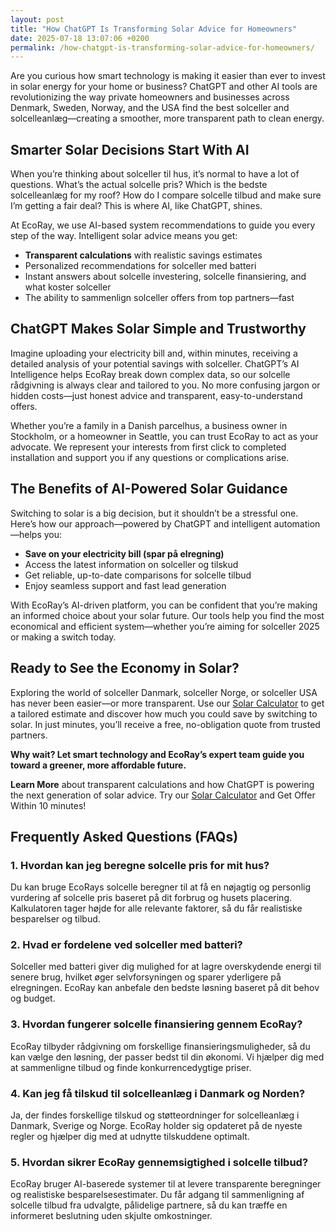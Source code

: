 ```yaml
---
layout: post
title: "How ChatGPT Is Transforming Solar Advice for Homeowners"
date: 2025-07-18 13:07:06 +0200
permalink: /how-chatgpt-is-transforming-solar-advice-for-homeowners/
---
```

Are you curious how smart technology is making it easier than ever to invest in solar energy for your home or business? ChatGPT and other AI tools are revolutionizing the way private homeowners and businesses across Denmark, Sweden, Norway, and the USA find the best solceller and solcelleanlæg—creating a smoother, more transparent path to clean energy.

## Smarter Solar Decisions Start With AI

When you’re thinking about solceller til hus, it’s normal to have a lot of questions. What’s the actual solcelle pris? Which is the bedste solcelleanlæg for my roof? How do I compare solcelle tilbud and make sure I’m getting a fair deal? This is where AI, like ChatGPT, shines.

At EcoRay, we use AI-based system recommendations to guide you every step of the way. Intelligent solar advice means you get:

- **Transparent calculations** with realistic savings estimates  
- Personalized recommendations for solceller med batteri  
- Instant answers about solcelle investering, solcelle finansiering, and what koster solceller  
- The ability to sammenlign solceller offers from top partners—fast

## ChatGPT Makes Solar Simple and Trustworthy

Imagine uploading your electricity bill and, within minutes, receiving a detailed analysis of your potential savings with solceller. ChatGPT’s AI Intelligence helps EcoRay break down complex data, so our solcelle rådgivning is always clear and tailored to you. No more confusing jargon or hidden costs—just honest advice and transparent, easy-to-understand offers.

Whether you’re a family in a Danish parcelhus, a business owner in Stockholm, or a homeowner in Seattle, you can trust EcoRay to act as your advocate. We represent your interests from first click to completed installation and support you if any questions or complications arise.

## The Benefits of AI-Powered Solar Guidance

Switching to solar is a big decision, but it shouldn’t be a stressful one. Here’s how our approach—powered by ChatGPT and intelligent automation—helps you:

- **Save on your electricity bill (spar på elregning)**  
- Access the latest information on solceller og tilskud  
- Get reliable, up-to-date comparisons for solcelle tilbud  
- Enjoy seamless support and fast lead generation

With EcoRay’s AI-driven platform, you can be confident that you’re making an informed choice about your solar future. Our tools help you find the most economical and efficient system—whether you’re aiming for solceller 2025 or making a switch today.

## Ready to See the Economy in Solar?

Exploring the world of solceller Danmark, solceller Norge, or solceller USA has never been easier—or more transparent. Use our [Solar Calculator](https://ecoray.dk/en/calculator) to get a tailored estimate and discover how much you could save by switching to solar. In just minutes, you’ll receive a free, no-obligation quote from trusted partners.

**Why wait? Let smart technology and EcoRay’s expert team guide you toward a greener, more affordable future.**

**Learn More** about transparent calculations and how ChatGPT is powering the next generation of solar advice. Try our [Solar Calculator](https://ecoray.dk/en/calculator) and Get Offer Within 10 minutes!

## Frequently Asked Questions (FAQs)

### 1. Hvordan kan jeg beregne solcelle pris for mit hus?

Du kan bruge EcoRays solcelle beregner til at få en nøjagtig og personlig vurdering af solcelle pris baseret på dit forbrug og husets placering. Kalkulatoren tager højde for alle relevante faktorer, så du får realistiske besparelser og tilbud.

### 2. Hvad er fordelene ved solceller med batteri?

Solceller med batteri giver dig mulighed for at lagre overskydende energi til senere brug, hvilket øger selvforsyningen og sparer yderligere på elregningen. EcoRay kan anbefale den bedste løsning baseret på dit behov og budget.

### 3. Hvordan fungerer solcelle finansiering gennem EcoRay?

EcoRay tilbyder rådgivning om forskellige finansieringsmuligheder, så du kan vælge den løsning, der passer bedst til din økonomi. Vi hjælper dig med at sammenligne tilbud og finde konkurrencedygtige priser.

### 4. Kan jeg få tilskud til solcelleanlæg i Danmark og Norden?

Ja, der findes forskellige tilskud og støtteordninger for solcelleanlæg i Danmark, Sverige og Norge. EcoRay holder sig opdateret på de nyeste regler og hjælper dig med at udnytte tilskuddene optimalt.

### 5. Hvordan sikrer EcoRay gennemsigtighed i solcelle tilbud?

EcoRay bruger AI-baserede systemer til at levere transparente beregninger og realistiske besparelsesestimater. Du får adgang til sammenligning af solcelle tilbud fra udvalgte, pålidelige partnere, så du kan træffe en informeret beslutning uden skjulte omkostninger.

<script type="application/ld+json">
{
  "@context": "https://schema.org",
  "@type": "BlogPosting",
  "headline": "How ChatGPT Is Transforming Solar Advice for Homeowners",
  "description": "Explore how ChatGPT and AI tools are revolutionizing solar energy advice for homeowners and businesses in Denmark, Sweden, Norway, and the USA. Learn how EcoRay offers transparent, AI-driven solar solutions.",
  "image": "https://ecoray.dk/assets/images/blog/chatgpt-solar-advice.jpg",
  "author": {
    "@type": "Person",
    "name": "EcoRay"
  },
  "publisher": {
    "@type": "Organization",
    "name": "EcoRay",
    "logo": {
      "@type": "ImageObject",
      "url": "https://ecoray.dk/assets/images/logo.png"
    }
  },
  "mainEntityOfPage": {
    "@type": "WebPage",
    "@id": "https://ecoray.dk/blog/how-chatgpt-is-transforming-solar-advice"
  },
  "datePublished": "2024-06-01",
  "dateModified": "2024-06-01"
}
</script>

<script type="application/ld+json">
{
  "@context": "https://schema.org",
  "@type": "FAQPage",
  "mainEntity": [
    {
      "@type": "Question",
      "name": "Hvordan kan jeg beregne solcelle pris for mit hus?",
      "acceptedAnswer": {
        "@type": "Answer",
        "text": "Du kan bruge EcoRays solcelle beregner til at få en nøjagtig og personlig vurdering af solcelle pris baseret på dit forbrug og husets placering. Kalkulatoren tager højde for alle relevante faktorer, så du får realistiske besparelser og tilbud."
      }
    },
    {
      "@type": "Question",
      "name": "Hvad er fordelene ved solceller med batteri?",
      "acceptedAnswer": {
        "@type": "Answer",
        "text": "Solceller med batteri giver dig mulighed for at lagre overskydende energi til senere brug, hvilket øger selvforsyningen og sparer yderligere på elregningen. EcoRay kan anbefale den bedste løsning baseret på dit behov og budget."
      }
    },
    {
      "@type": "Question",
      "name": "Hvordan fungerer solcelle finansiering gennem EcoRay?",
      "acceptedAnswer": {
        "@type": "Answer",
        "text": "EcoRay tilbyder rådgivning om forskellige finansieringsmuligheder, så du kan vælge den løsning, der passer bedst til din økonomi. Vi hjælper dig med at sammenligne tilbud og finde konkurrencedygtige priser."
      }
    },
    {
      "@type": "Question",
      "name": "Kan jeg få tilskud til solcelleanlæg i Danmark og Norden?",
      "acceptedAnswer": {
        "@type": "Answer",
        "text": "Ja, der findes forskellige tilskud og støtteordninger for solcelleanlæg i Danmark, Sverige og Norge. EcoRay holder sig opdateret på de nyeste regler og hjælper dig med at udnytte tilskuddene optimalt."
      }
    },
    {
      "@type": "Question",
      "name": "Hvordan sikrer EcoRay gennemsigtighed i solcelle tilbud?",
      "acceptedAnswer": {
        "@type": "Answer",
        "text": "EcoRay bruger AI-baserede systemer til at levere transparente beregninger og realistiske besparelsesestimater. Du får adgang til sammenligning af solcelle tilbud fra udvalgte, pålidelige partnere, så du kan træffe en informeret beslutning uden skjulte omkostninger."
      }
    }
  ]
}
</script>